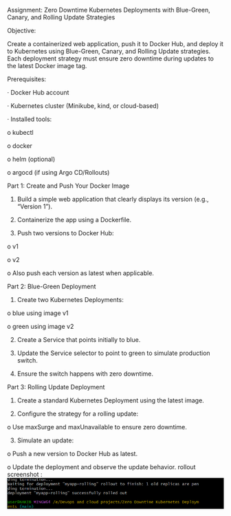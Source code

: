 Assignment: Zero Downtime Kubernetes Deployments with Blue-Green, Canary, and Rolling Update Strategies

 

Objective:

Create a containerized web application, push it to Docker Hub, and deploy it to Kubernetes using Blue-Green, Canary, and Rolling Update strategies. Each deployment strategy must ensure zero downtime during updates to the latest Docker image tag.

 

Prerequisites:

· Docker Hub account

· Kubernetes cluster (Minikube, kind, or cloud-based)

· Installed tools:

o kubectl

o docker

o helm (optional)

o argocd (if using Argo CD/Rollouts)

 

Part 1: Create and Push Your Docker Image

1. Build a simple web application that clearly displays its version (e.g., “Version 1”).

2. Containerize the app using a Dockerfile.

3. Push two versions to Docker Hub:

o v1

o v2

o Also push each version as latest when applicable.

 Part 2: Blue-Green Deployment

1. Create two Kubernetes Deployments:

o blue using image v1

o green using image v2

2. Create a Service that points initially to blue.

3. Update the Service selector to point to green to simulate production switch.

4. Ensure the switch happens with zero downtime.

 

Part 3: Rolling Update Deployment

1. Create a standard Kubernetes Deployment using the latest image.

2. Configure the strategy for a rolling update:

o Use maxSurge and maxUnavailable to ensure zero downtime.

3. Simulate an update:

o Push a new version to Docker Hub as latest.

o Update the deployment and observe the update behavior.
rollout screenshot : 
![successfull rollout](https://github.com/S-nakib30/Zero-Downtime-Kubernetes-Deployments-with-Blue-Green-Canary/blob/c14d341d5e438530624c9a665978f05a4953458c/successfull%20rollout..png)
